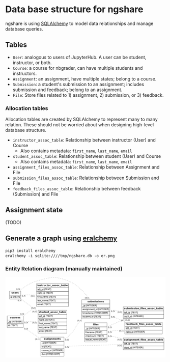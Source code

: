 # Data base structure for ngshare
ngshare is using [SQLAlchemy](https://www.sqlalchemy.org/) to model data
 relationships and manage database queries.

## Tables
* `User`: analogous to users of JupyterHub. A user can be student, instructor,
 or both.
* `Course`: a course for nbgrader, can have multiple students and instructors.
* `Assignment`: an assignment, have multiple states; belong to a course.
* `Submission`: a student's submission to an assignment; includes submission
 and feedback; belong to an assignment.
* `File`: Store files related to 1) assignment, 2) submission, or 3) feedback.

### Allocation tables
Allocation tables are created by SQLAlchemy to represent many to many relation.
These should not be worried about when designing high-level database structure.
* `instructor_assoc_table`: Relationship between instructor (User) and Course
	* Also contains metadata: `first_name`, `last_name`, `email`
* `student_assoc_table`: Relationship between student (User) and Course
	* Also contains metadata: `first_name`, `last_name`, `email`
* `assignment_files_assoc_table`: Relationship between Assignment and File
* `submission_files_assoc_table`: Relationship between Submission and File
* `feedback_files_assoc_table`: Relationship between feedback (Submission) and
 File

## Assignment state
(TODO)

## Generate a graph using [eralchemy](https://pypi.org/project/ERAlchemy/)
```
pip3 install eralchemy
eralchemy -i sqlite:////tmp/ngshare.db -o er.png
```

### Entity Relation diagram (manually maintained)
![Entity Relation diagram](er.png)

